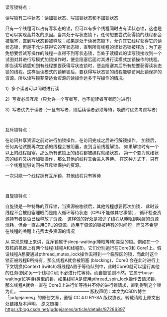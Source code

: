 读写锁特点：

读写锁有三种状态：读加锁状态、写加锁状态和不加锁状态 

只有一个线程可以占有写状态的锁，但可以有多个线程同时占有读状态锁，这也是它可以实现高并发的原因。当其处于写状态锁下，任何想要尝试获得锁的线程都会被阻塞，直到写状态锁被释放；如果是处于读状态锁下，允许其它线程获得它的读状态锁，但是不允许获得它的写状态锁，直到所有线程的读状态锁被释放；为了避免想要尝试写操作的线程一直得不到写状态锁，当处于读模式的读写锁接收到一个试图对其进行写模式加锁操作时，便会阻塞后面对其进行读模式加锁操作的线程。 即当读写锁感知到有线程想要获得写状态锁时，便会阻塞其后所有想要获得读状态锁的线程。这样当读模式的锁解锁后，要获得写状态锁的线程能够访问此锁保护的资源。所以读写锁非常适合资源的读操作远多于写操作的情况。

1）多个读者可以同时进行读

2）写者必须互斥（只允许一个写者写，也不能读者写者同时进行）

3）写者优先于读者（一旦有写者，则后续读者必须等待，唤醒时优先考虑写者）

 

互斥锁特点：

在访问共享资源之前对进行加锁操作，在访问完成之后进行解锁操作。 加锁后，任何其他试图再次加锁的线程会被阻塞，直到当前线程解锁。 如果解锁时有一个以上的线程阻塞，那么所有该锁上的线程都被编程就绪状态， 第一个变为就绪状态的线程又执行加锁操作，那么其他的线程又会进入等待。 在这种方式下，只有一个线程能够访问被互斥锁保护的资源。

一次只能一个线程拥有互斥锁，其他线程只有等待

 

自旋锁特点：

自旋锁是一种特殊的互斥锁，当资源被枷锁后，其他线程想要再次加锁，
此时该线程不会被阻塞睡眠而是陷入循环等待状态（CPU不能做其它事情），
循环检查资源持有者是否已经释放了资源，
这样做的好处是减少了线程从睡眠到唤醒的资源消耗，但会一直占用CPU的资源。适用于资源的锁被持有的时间短，而又不希望在线程的唤醒上花费太多资源的情况

从 实现原理上来讲，互斥锁属于sleep-waiting(睡眠等待)类型的锁。例如在一个双核的机器上有两个线程(线程A和线程B)，它们分别运行在Core0和 Core1上。假设线程A想要通过pthread_mutex_lock操作去得到一个临界区的锁，而此时这个锁正被线程B所持有，那么线程A就会被阻塞 (blocking)，Core0 会在此时进行上下文切换(Context Switch)将线程A置于等待队列中，此时Core0就可以运行其他的任务(例如另一个线程C)而不必进行忙等待。而自旋锁则不然，它属于busy-waiting(忙等待)类型的锁，如果线程A是使用pthread_spin_lock操作去请求锁，那么线程A就会一直在 Core0上进行忙等待并不停的进行锁请求，直到得到这个锁为止。
————————————————
版权声明：本文为CSDN博主「judgejames」的原创文章，遵循 CC 4.0 BY-SA 版权协议，转载请附上原文出处链接及本声明。
原文链接：https://blog.csdn.net/judgejames/article/details/87286397